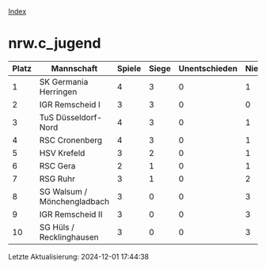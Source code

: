 [Index](./README.md)

# nrw.c_jugend

| Platz |  Mannschaft |  Spiele |  Siege |  Unentschieden |  Niederlagen |  Tore |  Differenz |  Punkte | 
| --- |  --- |  --- |  --- |  --- |  --- |  --- |  --- |  --- |  
|  1 |   SK Germania Herringen |   4 |   3 |   0 |   1 |   36:9 |   27 |   9 |  
|  2 |   IGR Remscheid I |   3 |   3 |   0 |   0 |   27:2 |   25 |   9 |  
|  3 |   TuS Düsseldorf-Nord |   4 |   3 |   0 |   1 |   24:21 |   3 |   9 |  
|  4 |   RSC Cronenberg |   4 |   3 |   0 |   1 |   22:21 |   1 |   9 |  
|  5 |   HSV Krefeld |   3 |   2 |   0 |   1 |   28:11 |   17 |   6 |  
|  6 |   RSC Gera |   2 |   1 |   0 |   1 |   10:7 |   3 |   3 |  
|  7 |   RSG Ruhr |   3 |   1 |   0 |   2 |   6:18 |   -12 |   3 |  
|  8 |   SG Walsum / Mönchengladbach |   3 |   0 |   0 |   3 |   9:22 |   -13 |   0 |  
|  9 |   IGR Remscheid II |   3 |   0 |   0 |   3 |   1:23 |   -22 |   0 |  
|  10 |   SG Hüls / Recklinghausen |   3 |   0 |   0 |   3 |   0:29 |   -29 |   0 |  


Letzte Aktualisierung: 2024-12-01 17:44:38